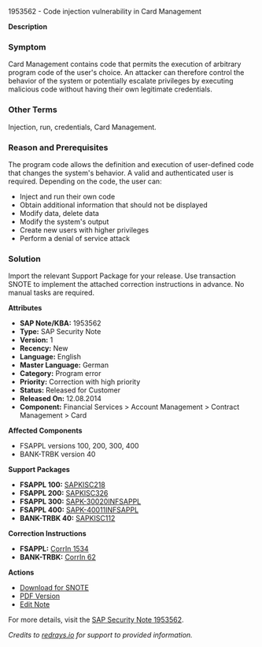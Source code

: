 1953562 - Code injection vulnerability in Card Management

**Description**

### Symptom

Card Management contains code that permits the execution of arbitrary program code of the user's choice. An attacker can therefore control the behavior of the system or potentially escalate privileges by executing malicious code without having their own legitimate credentials.

### Other Terms

Injection, run, credentials, Card Management.

### Reason and Prerequisites

The program code allows the definition and execution of user-defined code that changes the system's behavior. A valid and authenticated user is required. Depending on the code, the user can:

- Inject and run their own code
- Obtain additional information that should not be displayed
- Modify data, delete data
- Modify the system's output
- Create new users with higher privileges
- Perform a denial of service attack

### Solution

Import the relevant Support Package for your release. Use transaction SNOTE to implement the attached correction instructions in advance. No manual tasks are required.

**Attributes**

- **SAP Note/KBA:** 1953562
- **Type:** SAP Security Note
- **Version:** 1
- **Recency:** New
- **Language:** English
- **Master Language:** German
- **Category:** Program error
- **Priority:** Correction with high priority
- **Status:** Released for Customer
- **Released On:** 12.08.2014
- **Component:** Financial Services > Account Management > Contract Management > Card

**Affected Components**

- FSAPPL versions 100, 200, 300, 400
- BANK-TRBK version 40

**Support Packages**

- **FSAPPL 100:** [SAPKISC218](https://me.sap.com/supportpackage/SAPKISC218)
- **FSAPPL 200:** [SAPKISC326](https://me.sap.com/supportpackage/SAPKISC326)
- **FSAPPL 300:** [SAPK-30020INFSAPPL](https://me.sap.com/supportpackage/SAPK-30020INFSAPPL)
- **FSAPPL 400:** [SAPK-40011INFSAPPL](https://me.sap.com/supportpackage/SAPK-40011INFSAPPL)
- **BANK-TRBK 40:** [SAPKISC112](https://me.sap.com/supportpackage/SAPKISC112)

**Correction Instructions**

- **FSAPPL:** [CorrIn 1534](https://me.sap.com/corrins/0001953562/1534)
- **BANK-TRBK:** [CorrIn 62](https://me.sap.com/corrins/0001953562/62)

**Actions**

- [Download for SNOTE](https://notesdownloads.sap.com/note/0040000011532542017)
- [PDF Version](https://userapps.support.sap.com/sap/support/sfm/notes/print/0001953562?language=en-US&token=42451AF9F63A268F720DB3458CA2A966)
- [Edit Note](https://me.sap.com/sap/support/notes/edit/0001953562)

For more details, visit the [SAP Security Note 1953562](https://me.sap.com/notes/0001953562).

*Credits to [redrays.io](https://redrays.io) for support to provided information.*